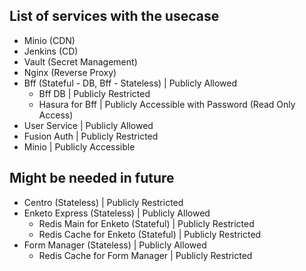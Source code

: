 ## List of services with the usecase

- Minio (CDN)
- Jenkins (CD)
- Vault (Secret Management)
- Nginx (Reverse Proxy)
- Bff (Stateful - DB, Bff - Stateless) | Publicly Allowed
  - Bff DB | Publicly Restricted
  - Hasura for Bff | Publicly Accessible with Password (Read Only Access)
- User Service | Publicly Allowed
- Fusion Auth | Publicly Restricted
- Minio | Publicly Accessible

## Might be needed in future

- Centro (Stateless) | Publicly Restricted
- Enketo Express (Stateless) | Publicly Allowed
  - Redis Main for Enketo (Stateful) | Publicly Restricted  
  - Redis Cache for Enketo (Stateful) | Publicly Restricted
- Form Manager (Stateless) | Publicly Allowed
  - Redis Cache for Form Manager | Publicly Restricted
